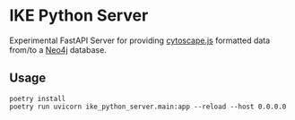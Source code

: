 # IKE Python Server
Experimental FastAPI Server for providing [cytoscape.js](https://js.cytoscape.org/) formatted data from/to a [Neo4j](https://neo4j.com/developer/) database.

## Usage
```
poetry install
poetry run uvicorn ike_python_server.main:app --reload --host 0.0.0.0
```
